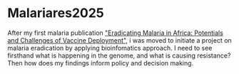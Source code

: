 # Malariares2025
After my first malaria publication ["Eradicating Malaria in Africa: Potentials and Challenges of Vaccine Deployment"](https://bjbabs.org/index.php/bjbabs/article/view/318), i was moved to initiate a project on malaria eradication by applying bioinfomatics approach. I need to see firsthand what is happening in the genome, and what is causing resistance? Then how does my findings inform policy and decision making.
